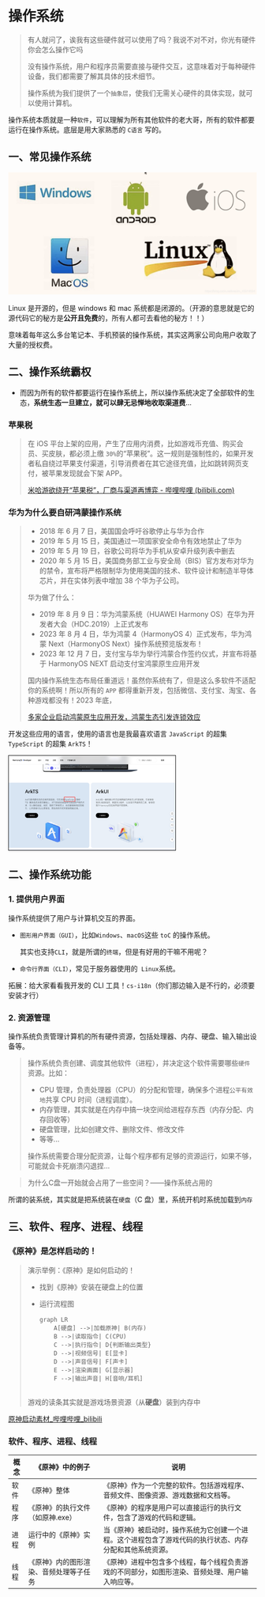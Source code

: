 # 操作系统

> 有人就问了，诶我有这些硬件就可以使用了吗？我说不对不对，你光有硬件你会怎么操作它吗
>
> 没有操作系统，用户和程序员需要直接与硬件交互，这意味着对于每种硬件设备，我们都需要了解其具体的技术细节。
>
> 操作系统为我们提供了一个`抽象层`，使我们无需关心硬件的具体实现，就可以使用计算机。

操作系统本质就是一种`软件`，可以理解为所有其他软件的老大哥，所有的软件都要运行在操作系统。底层是用大家熟悉的 `C语言` 写的。

## 一、常见操作系统

<img src="images/R-170231273830847.png" alt="R" style="zoom:50%;" />

Linux 是开源的，但是 windows 和 mac 系统都是闭源的。（开源的意思就是它的源代码它的秘方是**公开且免费**的，所有人都可去看他的秘方！！）

意味着每年这么多台笔记本、手机预装的操作系统，其实这两家公司向用户收取了大量的授权费。

## 二、操作系统霸权

- 而因为所有的软件都要运行在操作系统上，所以操作系统决定了全部软件的生态，**系统生态一旦建立，就可以肆无忌惮地收取渠道费**...

### 苹果税

> 在 iOS 平台上架的应用，产生了应用内消费，比如游戏币充值、购买会员、买皮肤，都必须上缴 `30%`的“苹果税”。这一规则是强制性的，如果开发者私自绕过苹果支付渠道，引导消费者在其它途径充值，比如跳转网页支付，被苹果发现就会下架 APP。
>
> [米哈游欲绕开“苹果税”，厂商与渠道再博弈 - 哔哩哔哩 (bilibili.com)](https://www.bilibili.com/read/cv27048757/)

### 华为为什么要自研鸿蒙操作系统

> - 2018 年 6 月 7 日，美国国会呼吁谷歌停止与华为合作
> - 2019 年 5 月 15 日，美国通过一项国家安全命令有效地禁止了华为
> - 2019 年 5 月 19 日，谷歌公司将华为手机从安卓升级列表中删去
> - 2020 年 5 月 15 日，美国商务部工业与安全局（BIS）官方发布对华为的禁令，宣布将严格限制华为使用美国的技术、软件设计和制造半导体芯片，并在实体列表中增加 38 个华为子公司。
>
> 华为做了什么：
>
> - 2019 年 8 月 9 日：华为鸿蒙系统（HUAWEI Harmony OS）在华为开发者大会（HDC.2019）上正式发布
> - 2023 年 8 月 4 日，华为鸿蒙 4（HarmonyOS 4）正式发布，华为鸿蒙 Next（HarmonyOS Next）操作系统预览版发布！
> - 2023 年 12 月 7 日，支付宝与华为举行鸿蒙合作签约仪式，并宣布将基于 HarmonyOS NEXT 启动支付宝鸿蒙原生应用开发
>
> 国内操作系统生态布局任重道远！虽然你系统有了，但是这么多软件不适配你的系统啊！所以所有的 `APP` 都得重新开发，包括微信、支付宝、淘宝、各种游戏都没有！2023 年底，
>
> [多家企业启动鸿蒙原生应用开发，鸿蒙生态引发连锁效应](https://new.qq.com/rain/a/20231208A07OYB00)

开发这些应用的语言，使用的语言也是我最喜欢语言 `JavaScript` 的超集 `TypeScript` 的超集 `ArkTS`！

<img src="images/image-20231212030340035.png" alt="image-20231212030340035" style="zoom: 33%; border: 1px solid" />

## 二、操作系统功能

### 1. 提供用户界面

操作系统提供了用户与计算机交互的界面。

- `图形用户界面（GUI）`，比如`Windows`、`macOS`这些 `toC` 的操作系统。

  其实也支持`CLI`，就是所谓的`终端`，但是有好用的干嘛不用呢？

- `命令行界面（CLI）`，常见于服务器使用的` Linux`系统。

拓展：给大家看看我开发的 CLI 工具！`cs-i18n`（你们那边输入是不行的，必须要安装才行）

### 2. 资源管理

操作系统负责管理计算机的所有硬件资源，包括处理器、内存、硬盘、输入输出设备等。

> 操作系统负责创建、调度其他软件（进程），并决定这个软件需要哪些`硬件`资源。比如：
>
> - CPU 管理，负责处理器（CPU）的分配和管理，确保多个进程`公平有效地`共享 CPU 时间（进程调度）。
> - 内存管理，其实就是在内存中搞一块空间给进程存东西（内存分配、内存回收等）
> - 硬盘管理，比如创建文件、删除文件、修改文件
> - 等等...
>
> 操作系统需要合理分配资源，让每个程序都有足够的资源运行，如果不够，可能就会卡死崩溃闪退捏...

> 为什么C盘一开始就会占用了一些空间？——操作系统占用的

所谓的装系统，其实就是把系统装在`硬盘`（C 盘）里，系统开机时系统加载到`内存`

## 三、软件、程序、进程、线程

### 《原神》是怎样启动的！

> 演示举例：《原神》是如何启动的！
>
> - 找到《原神》安装在硬盘上的位置
>
> - 运行流程图
>
>   ```mermaid
>   graph LR
>       A[硬盘] -->|加载原神| B(内存)
>       B -->|读取指令| C(CPU)
>       C -->|执行指令| D{判断输出类型}
>       D -->|视频信号| E[显卡]
>       D -->|声音信号| F[声卡]
>       E -->|渲染画面| G[显示器]
>       F -->|输出声音| H[音响/耳机]
>          
>   ```
>
> 游戏的读条其实就是游戏场景资源（从**硬盘**）装到内存中

[原神启动素材_哔哩哔哩_bilibili](https://www.bilibili.com/video/BV1Nu4y1z7Gx/?t=13&spm_id_from=333.1350.jump_directly&vd_source=95f170cf9885fc59502f626f2ff81aa9)

### 软件、程序、进程、线程

| 概念 | 《原神》中的例子                       | 说明                                                         |
| ---- | -------------------------------------- | ------------------------------------------------------------ |
| 软件 | 《原神》整体                           | 《原神》作为一个完整的软件。包括游戏程序、音频文件、图像资源、游戏数据和文档等。 |
| 程序 | 《原神》的执行文件（如原神.exe）       | 《原神》的程序是用户可以直接运行的执行文件，包含了游戏的代码和逻辑。 |
| 进程 | 运行中的《原神》实例                   | 当《原神》被启动时，操作系统为它创建一个进程。这个进程包含了游戏代码的执行状态、内存分配和其他系统资源。 |
| 线程 | 《原神》内的图形渲染、音频处理等子任务 | 《原神》进程中包含多个线程，每个线程负责游戏的不同部分，如图形渲染、音频处理、用户输入响应等。 |
